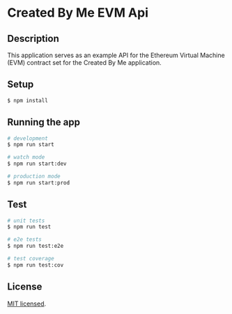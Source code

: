 # Created By Me EVM Api

## Description
This application serves as an example API for the Ethereum Virtual Machine (EVM) contract set for the Created By Me application.

## Setup

```bash
$ npm install
```

## Running the app

```bash
# development
$ npm run start

# watch mode
$ npm run start:dev

# production mode
$ npm run start:prod
```

## Test

```bash
# unit tests
$ npm run test

# e2e tests
$ npm run test:e2e

# test coverage
$ npm run test:cov
```

## License
[MIT licensed](LICENSE).
